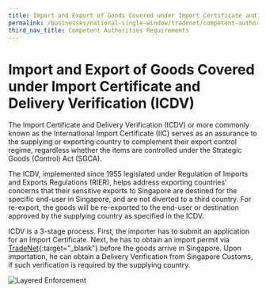 ```yaml
---
title: Import and Export of Goods Covered under Import Certificate and Delivery Verification (ICDV)
permalink: /businesses/national-single-window/tradenet/competent-authorities-requirements/icdv
third_nav_title: Competent Authorities Requirements
---
```



# Import and Export of Goods Covered under Import Certificate and Delivery Verification (ICDV)

The Import Certificate and Delivery Verification (ICDV) or more commonly known as the International Import Certificate (IIC) serves as an assurance to the supplying or exporting country to complement their export control regime, regardless whether the items are controlled under the Strategic Goods (Control) Act (SGCA).

The ICDV, implemented since 1955 legislated under Regulation of Imports and Exports Regulations (RIER), helps address exporting countries’ concerns that their sensitive exports to Singapore are destined for the specific end-user in Singapore, and are not diverted to a third country. For re-export, the goods will be re-exported to the end-user or destination approved by the supplying country as specified in the ICDV.

ICDV is a 3-stage process. First, the importer has to submit an application for an Import Certificate. Next, he has to obtain an import permit via  [TradeNet](https://www.tradenet.gov.sg/tradenet/login.portal){:target="_blank"} before the goods arrive in Singapore. Upon importation, he can obtain a Delivery Verification from Singapore Customs, if such verification is required by the supplying country.

![Layered Enforcement](/images/icdv.jpg)
